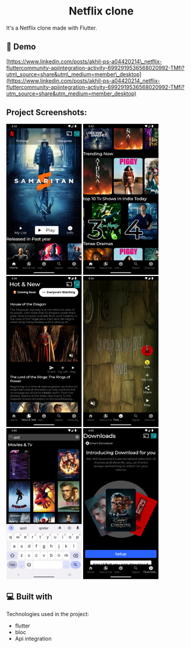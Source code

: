 
<h1 align="center" id="title">Netflix clone</h1>

<p id="description">It's a Netflix clone made with Flutter.</p>

<h2>🚀 Demo</h2>

[https://www.linkedin.com/posts/akhil-ps-a04420214\_netflix-fluttercommunity-apiintegration-activity-6992919536568020992-TMfi?utm\_source=share&utm\_medium=member\_desktop](https://www.linkedin.com/posts/akhil-ps-a04420214_netflix-fluttercommunity-apiintegration-activity-6992919536568020992-TMfi?utm_source=share&utm_medium=member_desktop)

<h2>Project Screenshots:</h2>

<img src="https://github.com/Akhil-ps-dev/Movie-time/blob/master/screenshot/Screenshot_1667229443.png?raw=true" alt="project-screenshot" width="200" height="400/">

<img src="https://github.com/Akhil-ps-dev/Movie-time/blob/master/screenshot/Screenshot_1667229453.png?raw=true" alt="project-screenshot" width="200" height="400/">

<img src="https://github.com/Akhil-ps-dev/Movie-time/blob/master/screenshot/Screenshot_1667229480.png?raw=true" alt="project-screenshot" width="200" height="400/">

<img src="https://github.com/Akhil-ps-dev/Movie-time/blob/master/screenshot/Screenshot_1667229500.png?raw=true" alt="project-screenshot" width="200" height="400/">

<img src="https://github.com/Akhil-ps-dev/Movie-time/blob/master/screenshot/Screenshot_1666917150.png?raw=true" alt="project-screenshot" width="200" height="400/">

<img src="https://github.com/Akhil-ps-dev/Movie-time/blob/master/screenshot/Screenshot_1666917167.png?raw=true" alt="project-screenshot" width="200" height="400/">

  
  
<h2>💻 Built with</h2>

Technologies used in the project:

*   flutter
*   bloc
*   Api integration
